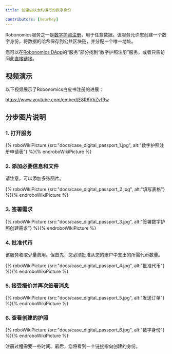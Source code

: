 ```yaml
---
title: 创建由以太坊运行的数字身份

contributors: [Vourhey]
---
```


Robonomics服务之一是[数字护照注册](https://dapp.robonomics.network/#/passport/)，用于任意数据。该服务允许您创建一个数字身份，将数据的哈希保存到公共区块链，并分配一个唯一地址。

您可以在[Robonomics DApp](https://dapp.robonomics.network/)的“服务”部分找到“数字护照注册”服务，或者只需访问此[直接链接](https://dapp.robonomics.network/#/passport/)。


## 视频演示

以下视频展示了Robonomics白皮书注册的进展：

https://www.youtube.com/embed/E8R6VbZvf9w

## 分步图片说明

### 1. 打开服务

{% roboWikiPicture {src:"docs/case_digital_passport_1.jpg", alt:"数字护照注册申请表"} %}{% endroboWikiPicture %}

### 2. 添加必要信息和文件

请注意，可以添加多张图片。

{% roboWikiPicture {src:"docs/case_digital_passport_2.jpg", alt:"填写表格"} %}{% endroboWikiPicture %}

### 3. 签署需求

{% roboWikiPicture {src:"docs/case_digital_passport_3.jpg", alt:"签署数字护照创建需求"} %}{% endroboWikiPicture %}


### 4. 批准代币

该服务收取少量费用。但首先，您必须批准从您的账户中支出的所需代币数量。

{% roboWikiPicture {src:"docs/case_digital_passport_4.jpg", alt:"批准代币"} %}{% endroboWikiPicture %}

### 5. 接受报价并再次签署消息

{% roboWikiPicture {src:"docs/case_digital_passport_5.jpg", alt:"发送订单"} %}{% endroboWikiPicture %}

### 6. 查看创建的护照

{% roboWikiPicture {src:"docs/case_digital_passport_6.jpg", alt:"数字身份"} %}{% endroboWikiPicture %}

注册过程需要一些时间。最后，您将看到一个链接指向创建的身份。